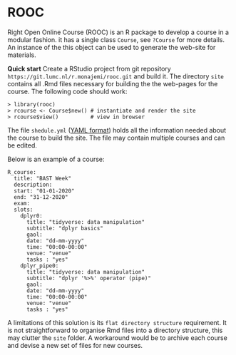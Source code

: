 # ROOC

Right Open Online Course (ROOC) is an R package to develop a course in a modular fashion. it has a single class `Course`, see  `?Course` for more details. An instance of the this object can be used to generate the web-site for materials. 


**Quick start** Create a RStudio project from git repository `https://git.lumc.nl/r.monajemi/rooc.git` and build it. The directory `site` contains all .Rmd files necessary for building the the web-pages for the course. The following code should work: 

```{r}
> library(rooc)
> rcourse <- Course$new() # instantiate and render the site
> rcourse$view()          # view in browser
```


The file `shedule.yml` ([YAML format](https://en.wikipedia.org/wiki/YAML)) holds all the information needed about the course to build the site. The file may contain multiple courses and can be edited.

Below is an example of a course: 

```code
R_course:
  title: "BAST Week"
  description: 
  start: "01-01-2020"   
  end: "31-12-2020"
  exam:
  slots:
    dplyr0:
      title: "tidyverse: data manipulation" 
      subtitle: "dplyr basics"
      gaol: 
      date: "dd-mm-yyyy"
      time: "00:00-00:00"
      venue: "venue"
      tasks : "yes"      
    dplyr_pipe0:
      title: "tidyverse: data manipulation"
      subtitle: "dplyr '%>%' operator (pipe)"
      gaol: 
      date: "dd-mm-yyyy"
      time: "00:00-00:00"
      venue: "venue"
      tasks : "yes"  
```


A limitations of this solution is its `flat directory structure` requirement. It is not straightforward to organise Rmd files into a directory structure, this may clutter the `site` folder. A workaround would be to archive each course and devise a new set of files for new courses. 








